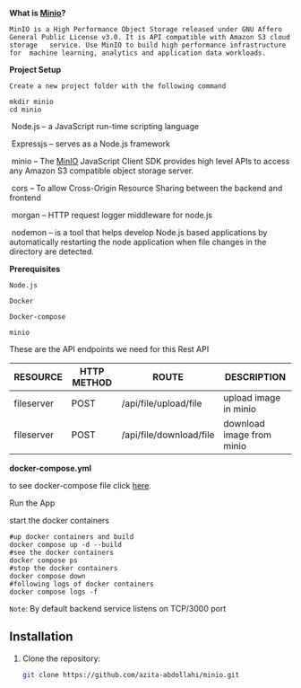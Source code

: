 **What is [Minio](https://min.io/docs/minio/container/index.html)?**

	MinIO is a High Performance Object Storage released under GNU Affero  General Public License v3.0. It is API compatible with Amazon S3 cloud  storage 	service. Use MinIO to build high performance infrastructure for  machine learning, analytics and application data workloads.

**Project Setup**

	Create a new project folder with the following command

```shell
mkdir minio 
cd minio
```

​	Node.js – a JavaScript run-time scripting language

​	Expressjs – serves as a Node.js framework

​	minio – The [MinIO](https://www.npmjs.com/package/minio) JavaScript Client SDK provides high level APIs to access any Amazon S3 compatible object storage server.

​	cors – To allow Cross-Origin Resource Sharing between the backend and frontend

​	morgan – HTTP request logger middleware for node.js

​	nodemon – is a tool that helps develop Node.js based applications by automatically restarting the node application when file changes in the directory are 			   detected.

**Prerequisites**

	Node.js

	Docker

	Docker-compose

	minio

These are the API endpoints we need for this Rest API

| RESOURCE   | HTTP METHOD | ROUTE                   | DESCRIPTION               |
| ---------- | ----------- | ----------------------- | ------------------------- |
| fileserver | POST        | /api/file/upload/file   | upload image in minio     |
| fileserver | POST        | /api/file/download/file | download image from minio |

**docker-compose.yml**

  to see docker-compose file click [here](https://github.com/azita-abdollahi/minio/blob/master/docker-compose.yml).

Run the App

 start the docker containers

```shell
#up docker containers and build
docker compose up -d --build  
#see the docker containers  
docker compose ps  
#stop the docker containers  
docker compose down  
#following logs of docker containers  
docker compose logs -f
```

`Note`: By default backend service listens on TCP/3000 port


## Installation

1. Clone the repository:
   ```bash
   git clone https://github.com/azita-abdollahi/minio.git
